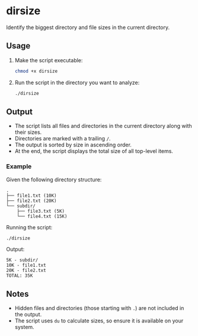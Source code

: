 # dirsize

Identify the biggest directory and file sizes in the current directory.

## Usage

1. Make the script executable:
   ```bash
   chmod +x dirsize
   ```

2. Run the script in the directory you want to analyze:
   ```bash
   ./dirsize
   ```

## Output

- The script lists all files and directories in the current directory along with their sizes.
- Directories are marked with a trailing `/`.
- The output is sorted by size in ascending order.
- At the end, the script displays the total size of all top-level items.

### Example

Given the following directory structure:
```
.
├── file1.txt (10K)
├── file2.txt (20K)
└── subdir/
    ├── file3.txt (5K)
    └── file4.txt (15K)
```

Running the script:
```bash
./dirsize
```

Output:
```
5K - subdir/
10K - file1.txt
20K - file2.txt
TOTAL: 35K
```

## Notes

- Hidden files and directories (those starting with `.`) are not included in the output.
- The script uses `du` to calculate sizes, so ensure it is available on your system.

